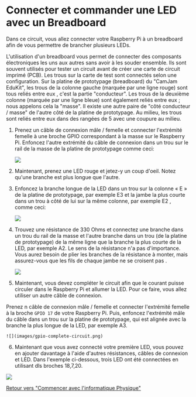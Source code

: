 # Connecter et commander une LED avec un Breadboard

Dans ce circuit, vous allez connecter votre Raspberry Pi à un breadboard afin de vous permettre de brancher plusieurs LEDs.

L'utilisation d'un breadboard vous permet de connecter des composants électroniques les uns aux autres sans avoir à les souder ensemble. Ils sont souvent utilisés pour tester un circuit avant de créer une carte de circuit imprimé (PCB). Les trous sur la carte de test sont connectés selon une configuration. Sur la platine de prototypage (breadboard) du "CamJam EduKit", les trous de la colonne gauche (marquée par une ligne rouge) sont tous reliés entre eux , c'est la partie "conducteur". Les trous de la deuxième colonne (marquée par une ligne bleue) sont également reliés entre eux ; nous appelons cela la "masse". Il existe une autre paire de "côté conducteur / masse" de l'autre côté de la platine de prototypage. Au milieu, les trous sont reliés entre eux dans des rangées de 5 avec une coupure au milieu.

1. Prenez un câble de connexion mâle / femelle et connecter l'extrémité femelle à une broche GPIO correspondant à la masse sur le Raspberry Pi. Enfoncez l'autre extrémité du câble de connexion dans un trou sur le rail de la masse de la platine de prototypage comme ceci:

    ![](images/gpio-connect-ground.png)

2. Maintenant, prenez une LED rouge et jetez-y un coup d'oeil. Notez qu'une branche est plus longue que l'autre.

3. Enfoncez la branche longue de la LED dans un trou sur la colonne « E » de la platine de prototypage, par exemple E3 et la jambe la plus courte dans un trou à côté de lui sur la même colonne, par exemple E2 , comme ceci:

    ![](images/gpio-connect-red-led.png)

4. Trouvez une résistance de 330 Ohms et connectez une branche dans un trou du rail de la masse et l'autre branche dans un trou (de la platine de prototypage) de la même ligne que la branche la plus courte de la LED, par exemple A2. Le sens de la résistance n'a pas d'importance. Vous aurez besoin de plier les branches de la résistance à monter, mais assurez-vous que les fils de chaque jambe ne se croisent pas .


    ![](images/gpio-connect-resistor.png)

5. Maintenant, vous devez compléter le circuit afin que le courant puisse circuler dans le Raspberry Pi et allumer la LED. Pour ce faire, vous allez utiliser un autre câble de connexion.

Prenez n câble de connexion mâle / femelle et connecter l'extrémité femelle à la broche `GPIO 17` de votre Raspberry Pi. Puis, enfoncez l'extrémité mâle du câble dans un trou sur la platine de prototypage, qui est alignée avec la branche la plus longue de la LED, par exemple A3.

    ![](images/gpio-complete-circuit.png)

6. Maintenant que vous avez connecté votre première LED, vous pouvez en ajouter davantage à l'aide d'autres résistances, câbles de connexion et LED. Dans l'exemple ci-dessous, trois LED ont été connectées en utilisant dls broches 18,7,20.


  ![](images/gpio-complete-circuit2.png)

[Retour vers "Commencer avec l'informatique Physique"](worksheet.md)
